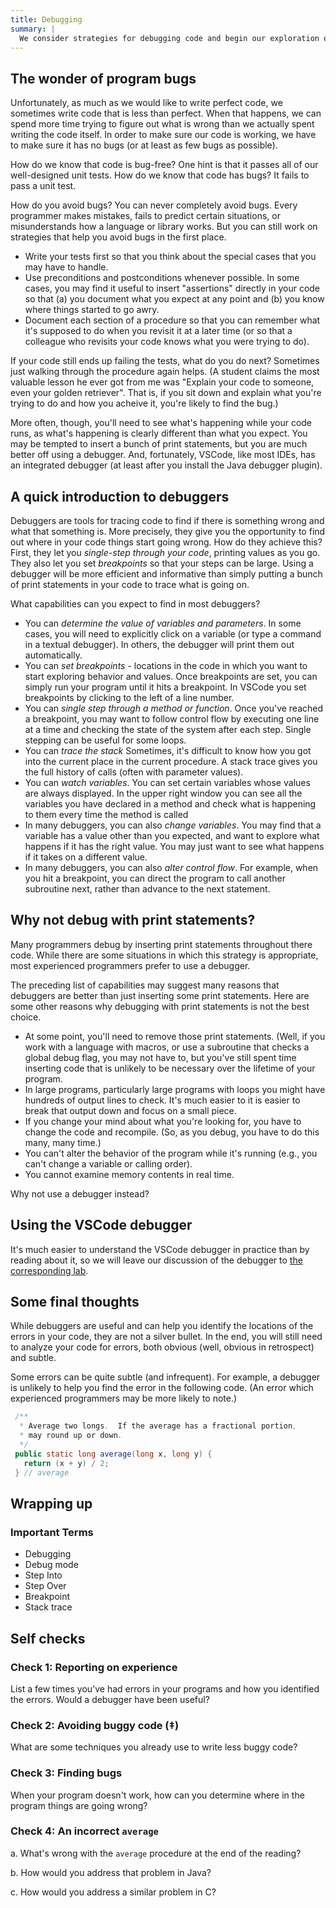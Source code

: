 ```yaml
---
title: Debugging
summary: |
  We consider strategies for debugging code and begin our exploration of VSCode's basic Java debugger.
---
```


The wonder of program bugs
--------------------------

Unfortunately, as much as we would like to write perfect code, we sometimes write code that is less than perfect. When that happens, we can spend more time trying to figure out what is wrong than we actually spent writing the code itself. In order to make sure our code is working, we have to make sure it has no bugs (or at least as few bugs as possible).

How do we know that code is bug-free?  One hint is that it passes all of our well-designed unit tests.  How do we know that code has bugs?  It fails to pass a unit test.

How do you avoid bugs?  You can never completely avoid bugs.  Every programmer makes mistakes, fails to predict certain situations, or misunderstands how a language or library works.  But you can still work on strategies that help you avoid bugs in the first place.

* Write your tests first so that you think about the special cases that you may have to handle.
* Use preconditions and postconditions whenever possible.  In some cases, you may find it useful to insert "assertions" directly in your code so that (a) you document what you expect at any point and (b) you know where things started to go awry.
* Document each section of a procedure so that you can remember what it's supposed to do when you revisit it at a later time (or so that a colleague who revisits your code knows what you were trying to do).

If your code still ends up failing the tests, what do you do next?  Sometimes just walking through the procedure again helps.  (A student claims the most valuable lesson he ever got from me was "Explain your code to someone, even your golden retriever".  That is, if you sit down and explain what you're trying to do and how you acheive it, you're likely to find the bug.)

More often, though, you'll need to see what's happening while your code runs, as what's happening is clearly different than what you expect.  You may be tempted to insert a bunch of print statements, but you are much better off using a debugger.  And, fortunately, VSCode, like most IDEs, has an integrated debugger (at least after you install the Java debugger plugin).

A quick introduction to debuggers
---------------------------------

Debuggers are tools for tracing code to find if there is something wrong and what that something is.  More precisely, they give you the opportunity to find out where in your code things start going wrong.  How do they achieve this?  First, they let you *single-step through your code*, printing values as you go.  They also let you set *breakpoints* so that your steps can be large. Using a debugger will be more efficient and informative than simply putting a bunch of print statements in your code to trace what is going on.

What capabilities can you expect to find in most debuggers?

* You can *determine the value of variables and parameters*.  In some cases, you will need to explicitly click on a variable (or type a command in a textual debugger).  In others, the debugger will print them out automatically.
* You can *set breakpoints* - locations in the code in which you want to start exploring behavior and values.  Once breakpoints are set, you can simply run your program until it hits a breakpoint. In VSCode you set breakpoints by clicking to the left of a line number.
* You can *single step through a method or function*.  Once you've reached a breakpoint, you may want to follow control flow by executing one line at a time and checking the state of the system after each step.  Single stepping can be useful for some loops.
* You can *trace the stack*  Sometimes, it's difficult to know how you got into the current place in the current procedure.  A stack trace gives you the full history of calls (often with parameter values).
* You can *watch variables*.  You can set certain variables whose values are always displayed.  In the upper right window you can see all the variables you have declared in a method and check what is happening to them every time the method is called
* In many debuggers, you can also *change variables*.  You may find that a variable has a value other than you expected, and want to explore what happens if it has the right value.  You may just want to see what happens if it takes on a different value.
* In many debuggers, you can also *alter control flow*.  For example, when you hit a breakpoint, you can direct the program to call another subroutine next, rather than advance to the next statement.
  
Why not debug with print statements?
------------------------------------

Many programmers debug by inserting print statements throughout there code.  While there are some situations in which this strategy is appropriate, most experienced programmers prefer to use a debugger.

The preceding list of capabilities may suggest many reasons that debuggers are better than just inserting some print statements.  Here are some other reasons why debugging with print statements is not the best choice.

* At some point, you'll need to remove those print statements.  (Well, if you work with a language with macros, or use a subroutine that checks a global debug flag, you may not have to, but you've still spent time inserting code that is unlikely to be necessary over the lifetime of your program.
* In large programs, particularly large programs with loops you might have hundreds of output lines to check.  It's much easier to it is easier to break that output down and focus on a small piece.
* If you change your mind about what you're looking for, you have to change the code and recompile.  (So, as you debug, you have to do this many, many time.)
* You can't alter the behavior of the program while it's running (e.g., you can't change a variable or calling order).
* You cannot examine memory contents in real time.

Why not use a debugger instead?

Using the VSCode debugger
-------------------------

It's much easier to understand the VSCode debugger in practice than by reading about it, so we will leave our discussion of the debugger to [the corresponding lab](../labs/debugging).

Some final thoughts
-------------------

While debuggers are useful and can help you identify the locations of the errors in your code, they are not a silver bullet.  In the end, you will still need to analyze your code for errors, both obvious (well, obvious in retrospect) and subtle. 

Some errors can be quite subtle (and infrequent).  For example, a debugger is unlikely to help you find the error in the following code.  (An error which experienced programmers may be more likely to note.)

```java
 /**
  * Average two longs.  If the average has a fractional portion,
  * may round up or down.
  */
 public static long average(long x, long y) {
   return (x + y) / 2;
 } // average
```

Wrapping up
-----------

### Important Terms

* Debugging
* Debug mode
* Step Into
* Step Over
* Breakpoint
* Stack trace

Self checks
-----------

### Check 1: Reporting on experience

List a few times you've had errors in your programs and how you identified the errors.  Would a debugger have been useful?

### Check 2: Avoiding buggy code (‡)

What are some techniques you already use to write less buggy code?

### Check 3: Finding bugs

When your program doesn't work, how can you determine where in the program things are going wrong?

### Check 4: An incorrect `average`

a. What's wrong with the `average` procedure at the end of the reading?

b. How would you address that problem in Java?

c. How would you address a similar problem in C?

